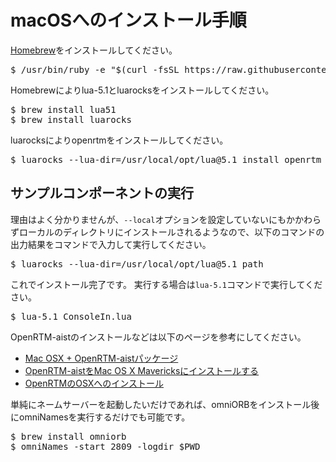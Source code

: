 # macOSへのインストール手順

[Homebrew](https://brew.sh/index_ja)をインストールしてください。

<pre>
$ /usr/bin/ruby -e "$(curl -fsSL https://raw.githubusercontent.com/Homebrew/install/master/install)"
</pre>


Homebrewによりlua-5.1とluarocksをインストールしてください。

<pre>
$ brew install lua51
$ brew install luarocks
</pre>


luarocksによりopenrtmをインストールしてください。

<pre>
$ luarocks --lua-dir=/usr/local/opt/lua@5.1 install openrtm
</pre>


<!-- 


## 通常版をインストールする場合

luarocksによりopenrtmをインストールしてください。

<pre>
$ luarocks --lua-dir=/usr/local/opt/lua@5.1 install openrtm
</pre>

## corba_cdr対応版をインストールする場合

ソースコードからインストールしてください。

<pre>
$ git clone -b corba_cdr_support https://github.com/Nobu19800/RTM-Lua
$ cd RTM-Lua
$ cp spec/*.rockspec ./
$ luarocks --lua-dir=/usr/local/opt/lua@5.1 make
</pre>

-->


## サンプルコンポーネントの実行

理由はよく分かりませんが、`--local`オプションを設定していないにもかかわらずローカルのディレクトリにインストールされるようなので、以下のコマンドの出力結果をコマンドで入力して実行してください。

<pre>
$ luarocks --lua-dir=/usr/local/opt/lua@5.1 path
</pre>

これでインストール完了です。
実行する場合は`lua-5.1`コマンドで実行してください。

<pre>
$ lua-5.1 ConsoleIn.lua
</pre>

OpenRTM-aistのインストールなどは以下のページを参考にしてください。

* [Mac OSX + OpenRTM-aistパッケージ](http://sugarsweetrobotics.com/?page_id=111)
* [OpenRTM-aistをMac OS X Mavericksにインストールする](https://qiita.com/switchback_sus4/items/25a969fcc30da2cdff3b)
* [OpenRTMのOSXへのインストール](http://docs.fabo.io/openrtm/installosx.html)


単純にネームサーバーを起動したいだけであれば、omniORBをインストール後にomniNamesを実行するだけでも可能です。

<pre>
$ brew install omniorb
$ omniNames -start 2809 -logdir $PWD
</pre>
